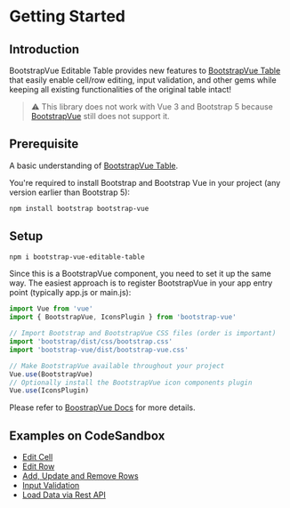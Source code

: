 # Getting Started

## Introduction

BootstrapVue Editable Table provides new features to [BootstrapVue Table](https://bootstrap-vue.org/docs/components/table) that easily enable cell/row editing, input validation, and other gems while keeping all existing functionalities of the original table intact!

> :warning: This library does not work with Vue 3 and Bootstrap 5 because [BootstrapVue](https://bootstrap-vue.org) still does not support it.

## Prerequisite

A basic understanding of [BootstrapVue Table](https://bootstrap-vue.org/docs/components/table).

You're required to install Bootstrap and Bootstrap Vue in your project (any version earlier than Bootstrap 5):

```bash
npm install bootstrap bootstrap-vue
```

## Setup
```bash
npm i bootstrap-vue-editable-table
```
Since this is a BootstrapVue component, you need to set it up the same way. The easiest approach is to register BootstrapVue in your app entry point (typically app.js or main.js):

```javascript
import Vue from 'vue'
import { BootstrapVue, IconsPlugin } from 'bootstrap-vue'

// Import Bootstrap and BootstrapVue CSS files (order is important)
import 'bootstrap/dist/css/bootstrap.css'
import 'bootstrap-vue/dist/bootstrap-vue.css'

// Make BootstrapVue available throughout your project
Vue.use(BootstrapVue)
// Optionally install the BootstrapVue icon components plugin
Vue.use(IconsPlugin)
```
Please refer to [BoostrapVue Docs](https://bootstrap-vue.org/docs) for more details.

## Examples on CodeSandbox

* [Edit Cell](https://codesandbox.io/s/bootstrap-vue-editable-table-wx012?file=/src/App.vue)
* [Edit Row](https://codesandbox.io/s/bootstrap-vue-row-editing-7w1scn?file=/src/App.vue)
* [Add, Update and Remove Rows](https://codesandbox.io/s/vue-add-remove-table-rows-chtnj?file=/src/App.vue)
* [Input Validation](https://codesandbox.io/s/vue-table-validation-pcysqz?file=/src/App.vue)
* [Load Data via Rest API](https://codesandbox.io/s/vue-table-load-data-api-cub6i)